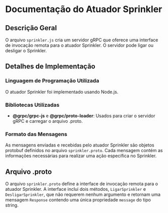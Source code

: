 # Documentação do Atuador Sprinkler

## Descrição Geral
O arquivo `sprinkler.js` cria um servidor gRPC que oferece uma interface de invocação remota para o atuador Sprinkler. O servidor pode ligar ou desligar o Sprinkler.

## Detalhes de Implementação

### Linguagem de Programação Utilizada
O atuador Sprinkler foi implementado usando Node.js.

### Bibliotecas Utilizadas
- **@grpc/grpc-js** e **@grpc/proto-loader**: Usados para criar o servidor gRPC e carregar o arquivo .proto.

### Formato das Mensagens
As mensagens enviadas e recebidas pelo atuador Sprinkler são objetos protobuf definidos no arquivo `sprinkler.proto`. Cada mensagem contém as informações necessárias para realizar uma ação específica no Sprinkler.

## Arquivo .proto
O arquivo `sprinkler.proto` define a interface de invocação remota para o atuador Sprinkler. A interface inclui dois métodos, `LigarSprinkler` e `DesligarSprinkler`, que não requerem nenhum argumento e retornam uma mensagem `Response` contendo uma única propriedade `message` do tipo string.